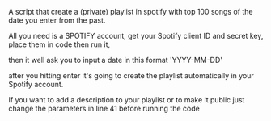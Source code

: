 A script that create a (private) playlist in spotify with top 100 songs of the date you enter from the past.

All you need is a SPOTIFY account, get your Spotify client ID and secret key, place them in code then run it,

then it well ask you to input a date in this format 'YYYY-MM-DD'

after you hitting enter it's going to create the playlist automatically in your Spotify account.

If you want to add a description to your playlist or to make it public just change the parameters in line 41 before running the code